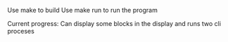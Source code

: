 Use make to build 
Use make run to run the program

Current progress:
Can display some blocks in the display and runs two cli proceses
